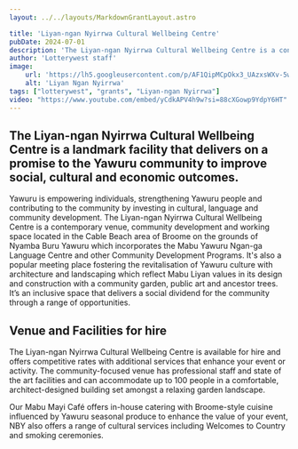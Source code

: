 ```yaml
---
layout: ../../layouts/MarkdownGrantLayout.astro

title: 'Liyan-ngan Nyirrwa Cultural Wellbeing Centre'
pubDate: 2024-07-01
description: 'The Liyan-ngan Nyirrwa Cultural Wellbeing Centre is a contemporary venue, community development and working space located in the Cable Beach area of Broome.'
author: 'Lotterywest staff'
image:
    url: 'https://lh5.googleusercontent.com/p/AF1QipMCpOkx3_UAzxsWXv-5wNI74y81mvUiu1_G5haP=w227-h160-k-no'
    alt: 'Liyan Ngan Nyirrwa'
tags: ["lotterywest", "grants", "Liyan-ngan Nyirrwa"]
video: "https://www.youtube.com/embed/yCdkAPV4h9w?si=88cXGowp9YdpY6HT"
---
```


## The Liyan-ngan Nyirrwa Cultural Wellbeing Centre is a landmark facility that delivers on a promise to the Yawuru community to improve social, cultural and economic outcomes.

Yawuru is empowering individuals, strengthening Yawuru people and contributing to the community by investing in cultural, language and community development. The Liyan-ngan Nyirrwa Cultural Wellbeing Centre is a contemporary venue, community development and working space located in the Cable Beach area of Broome on the grounds of Nyamba Buru Yawuru which incorporates the Mabu Yawuru Ngan-ga Language Centre and other Community Development Programs.  It's also a popular meeting place fostering the revitalisation of Yawuru culture with architecture and landscaping which reflect Mabu Liyan values in its design and construction with a community garden, public art and ancestor trees. It’s an inclusive space that delivers a social dividend for the community through a range of opportunities.



## Venue and Facilities for hire

The Liyan-ngan Nyirrwa Cultural Wellbeing Centre is available for hire and offers competitive rates with additional services that enhance your event or activity.  The community-focused venue has professional staff and state of the art facilities and can accommodate up to 100 people in a comfortable, architect-designed building set amongst a relaxing garden landscape.

Our Mabu Mayi Café offers in-house catering with Broome-style cuisine influenced by Yawuru seasonal produce to enhance the value of your event, NBY also offers a range of cultural services including Welcomes to Country and smoking ceremonies.